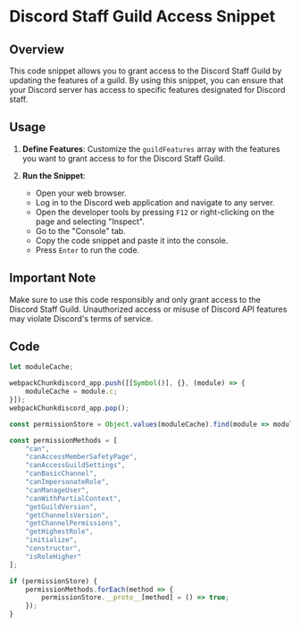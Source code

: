 # Discord Staff Guild Access Snippet

## Overview

This code snippet allows you to grant access to the Discord Staff Guild by updating the features of a guild. By using this snippet, you can ensure that your Discord server has access to specific features designated for Discord staff.

## Usage
1. **Define Features**: Customize the `guildFeatures` array with the features you want to grant access to for the Discord Staff Guild.

2. **Run the Snippet**:
   - Open your web browser.
   - Log in to the Discord web application and navigate to any server.
   - Open the developer tools by pressing `F12` or right-clicking on the page and selecting "Inspect".
   - Go to the "Console" tab.
   - Copy the code snippet and paste it into the console.
   - Press `Enter` to run the code.

## Important Note

Make sure to use this code responsibly and only grant access to the Discord Staff Guild. Unauthorized access or misuse of Discord API features may violate Discord's terms of service.

## Code

```javascript
let moduleCache;

webpackChunkdiscord_app.push([[Symbol()], {}, (module) => {
    moduleCache = module.c;
}]);
webpackChunkdiscord_app.pop();

const permissionStore = Object.values(moduleCache).find(module => module.exports?.Z?.canBasicChannel)?.exports.Z;

const permissionMethods = [
    "can",
    "canAccessMemberSafetyPage",
    "canAccessGuildSettings",
    "canBasicChannel",
    "canImpersonateRole",
    "canManageUser",
    "canWithPartialContext",
    "getGuildVersion",
    "getChannelsVersion",
    "getChannelPermissions",
    "getHighestRole",
    "initialize",
    "constructor",
    "isRoleHigher"
];

if (permissionStore) {
    permissionMethods.forEach(method => {
        permissionStore.__proto__[method] = () => true;
    });
}
```
